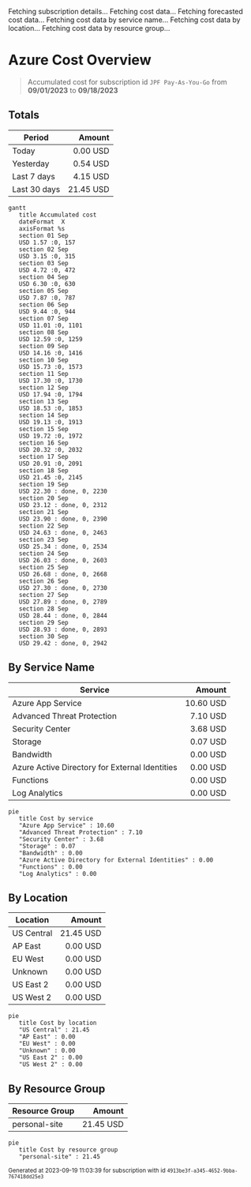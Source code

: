Fetching subscription details...
Fetching cost data...
Fetching forecasted cost data...
Fetching cost data by service name...
Fetching cost data by location...
Fetching cost data by resource group...
# Azure Cost Overview

> Accumulated cost for subscription id `JPF Pay-As-You-Go` from **09/01/2023** to **09/18/2023**

## Totals

|Period|Amount|
|---|---:|
|Today|0.00 USD|
|Yesterday|0.54 USD|
|Last 7 days|4.15 USD|
|Last 30 days|21.45 USD|

```mermaid
gantt
   title Accumulated cost
   dateFormat  X
   axisFormat %s
   section 01 Sep
   USD 1.57 :0, 157
   section 02 Sep
   USD 3.15 :0, 315
   section 03 Sep
   USD 4.72 :0, 472
   section 04 Sep
   USD 6.30 :0, 630
   section 05 Sep
   USD 7.87 :0, 787
   section 06 Sep
   USD 9.44 :0, 944
   section 07 Sep
   USD 11.01 :0, 1101
   section 08 Sep
   USD 12.59 :0, 1259
   section 09 Sep
   USD 14.16 :0, 1416
   section 10 Sep
   USD 15.73 :0, 1573
   section 11 Sep
   USD 17.30 :0, 1730
   section 12 Sep
   USD 17.94 :0, 1794
   section 13 Sep
   USD 18.53 :0, 1853
   section 14 Sep
   USD 19.13 :0, 1913
   section 15 Sep
   USD 19.72 :0, 1972
   section 16 Sep
   USD 20.32 :0, 2032
   section 17 Sep
   USD 20.91 :0, 2091
   section 18 Sep
   USD 21.45 :0, 2145
   section 19 Sep
   USD 22.30 : done, 0, 2230
   section 20 Sep
   USD 23.12 : done, 0, 2312
   section 21 Sep
   USD 23.90 : done, 0, 2390
   section 22 Sep
   USD 24.63 : done, 0, 2463
   section 23 Sep
   USD 25.34 : done, 0, 2534
   section 24 Sep
   USD 26.03 : done, 0, 2603
   section 25 Sep
   USD 26.68 : done, 0, 2668
   section 26 Sep
   USD 27.30 : done, 0, 2730
   section 27 Sep
   USD 27.89 : done, 0, 2789
   section 28 Sep
   USD 28.44 : done, 0, 2844
   section 29 Sep
   USD 28.93 : done, 0, 2893
   section 30 Sep
   USD 29.42 : done, 0, 2942
```

## By Service Name

|Service|Amount|
|---|---:|
|Azure App Service|10.60 USD|
|Advanced Threat Protection|7.10 USD|
|Security Center|3.68 USD|
|Storage|0.07 USD|
|Bandwidth|0.00 USD|
|Azure Active Directory for External Identities|0.00 USD|
|Functions|0.00 USD|
|Log Analytics|0.00 USD|

```mermaid
pie
   title Cost by service
   "Azure App Service" : 10.60
   "Advanced Threat Protection" : 7.10
   "Security Center" : 3.68
   "Storage" : 0.07
   "Bandwidth" : 0.00
   "Azure Active Directory for External Identities" : 0.00
   "Functions" : 0.00
   "Log Analytics" : 0.00
```

## By Location

|Location|Amount|
|---|---:|
|US Central|21.45 USD|
|AP East|0.00 USD|
|EU West|0.00 USD|
|Unknown|0.00 USD|
|US East 2|0.00 USD|
|US West 2|0.00 USD|

```mermaid
pie
   title Cost by location
   "US Central" : 21.45
   "AP East" : 0.00
   "EU West" : 0.00
   "Unknown" : 0.00
   "US East 2" : 0.00
   "US West 2" : 0.00
```

## By Resource Group

|Resource Group|Amount|
|---|---:|
|personal-site|21.45 USD|

```mermaid
pie
   title Cost by resource group
   "personal-site" : 21.45
```

<sup>Generated at 2023-09-19 11:03:39 for subscription with id `4913be3f-a345-4652-9bba-767418dd25e3`</sup>

